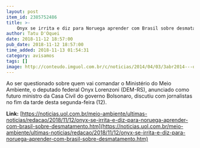 ```yaml
---
layout: post
item_id: 2385752486
title: >-
    Onyx se irrita e diz para Noruega aprender com Brasil sobre desmatamento
author: Tatu D'Oquei
date: 2018-11-12 18:57:00
pub_date: 2018-11-12 18:57:00
time_added: 2018-11-13 01:54:31
category: avisamos
tags: []
image: http://conteudo.imguol.com.br/c/noticias/2014/04/03/3abr2014---o-deputado-onyx-lorenzoni-dem-rs-faz-parte-do-grupo-de-politicos-que-ja-recorreu-ao-implante-de-cabelo-para-dar-mais-volume-aos-fios-1396572456505_956x500.jpg
---
```


Ao ser questionado sobre quem vai comandar o Ministério do Meio Ambiente, o deputado federal Onyx Lorenzoni (DEM-RS), anunciado como futuro ministro da Casa Civil do governo Bolsonaro, discutiu com jornalistas no fim da tarde desta segunda-feira (12).

**Link:** [https://noticias.uol.com.br/meio-ambiente/ultimas-noticias/redacao/2018/11/12/onyx-se-irrita-e-diz-para-noruega-aprender-com-brasil-sobre-desmatamento.htm](https://noticias.uol.com.br/meio-ambiente/ultimas-noticias/redacao/2018/11/12/onyx-se-irrita-e-diz-para-noruega-aprender-com-brasil-sobre-desmatamento.htm)

